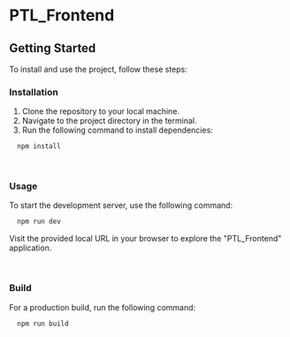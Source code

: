 # PTL_Frontend


## Getting Started

To install and use the project, follow these steps:

### Installation

1. Clone the repository to your local machine.
2. Navigate to the project directory in the terminal.
3. Run the following command to install dependencies:

```sh
  npm install
```

<br/>

### Usage

To start the development server, use the following command:

```sh
  npm run dev 
```

Visit the provided local URL in your browser to explore the "PTL_Frontend" application.

<br/>

### Build

For a production build, run the following command:

```sh
  npm run build
```
